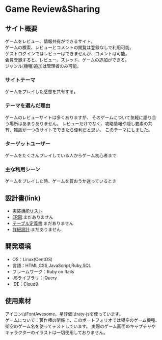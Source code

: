 # Game Review&Sharing

## サイト概要
ゲームをレビュー、情報共有ができるサイト。
<br>
ゲームの検索、レビューとコメントの閲覧は登録なしで利用可能。
<br>
ゲストログインではレビューはできませんが、コメントは可能。
<br>
会員登録すると、レビュー、スレッド、ゲームの追加ができる。
<br>
ジャンル(機種)追加は管理者のみ可能。

### サイトテーマ
ゲームをプレイした感想を共有する。

### テーマを選んだ理由
ゲームのレビューサイトは多くありますが、
そのゲームについて気軽に語り合う場所はあまりありません。
レビューだけでなく、攻略情報や隠し要素の共有、雑談が一つのサイトでできたら便利だと思い、
このテーマにしました。

### ターゲットユーザー
ゲームをたくさんプレイしている人からゲーム初心者まで

### 主な利用シーン
ゲームをプレイした時、ゲームを買おうか迷っているとき

## 設計書(link)
- [実装機能リスト](https://docs.google.com/spreadsheets/d/10w0C5OcfYNOgSt37F0mMMv5TYYKT7cPAA_orx-sMg_k/edit?usp=sharing)
- [ER図](#):まだありません
- [テーブル定義書](#):まだありません
- [詳細設計](#):まだありません

## 開発環境
- OS：Linux(CentOS)
- 言語：HTML,CSS,JavaScript,Ruby,SQL
- フレームワーク：Ruby on Rails
- JSライブラリ：jQuery
- IDE：Cloud9

## 使用素材
アイコンはFontAwesome、星評価はraty-jsを使っています。<br>
ゲームについて：著作権の関係上、このポートフォリオでは架空のゲーム機種、架空のゲーム名を使ってテストしています。
実際のゲーム画面のキャプチャやキャラクターのイラストは一切使用しておりません。
